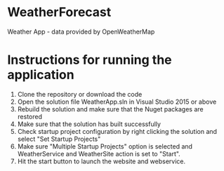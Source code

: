 # WeatherForecast
Weather App - data provided by OpenWeatherMap

# Instructions for running the application
1. Clone the repository or download the code 
2. Open the solution file WeatherApp.sln in Visual Studio 2015 or above
3. Rebuild the solution and make sure that the Nuget packages are restored
4. Make sure that the solution has built successfully 
5. Check startup project configuration by right clicking the solution and select "Set Startup Projects"
6. Make sure "Multiple Startup Projects" option is selected and WeatherService and WeatherSite action is set to "Start".
7. Hit the start button to launch the website and webservice.
